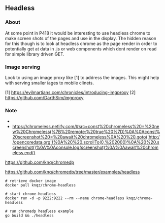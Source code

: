 ## Headless

### About
At some point in P418 it would be interesting to use headless chrome to make screen shots 
of the pages and use in the display.   The hidden reason for this though is to look at headless
chrome as the page render in order to potentially get at data in .js or web components which dont
render on read for simple library driven GET.

### Image serving
Look to using an image proxy like [1] to address the images.  This might help with serving smaller
iages to mobile clinets.

[1] https://evilmartians.com/chronicles/introducing-imgproxy
[2] https://github.com/DarthSim/imgproxy

### Note
* 
* https://chromeless.netlify.com/#src=const%20chromeless%20=%20new%20Chromeless(%7B%20remote:%20true%20%7D)%0A%0Aconst%20screenshot%20=%20await%20chromeless%0A%20%20.goto('http://opencoredata.org')%0A%20%20.scrollTo(0,%202000)%0A%20%20.screenshot()%0A%0Aconsole.log(screenshot)%0A%0Aawait%20chromeless.end()

https://github.com/knq/chromedp

https://github.com/knq/chromedp/tree/master/examples/headless
```
# retrieve docker image
docker pull knqz/chrome-headless

# start chrome-headless
docker run -d -p 9222:9222 --rm --name chrome-headless knqz/chrome-headless

# run chromedp headless example
go build && ./headless
```

